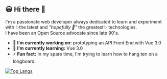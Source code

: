 ## :smiley: Hi there 👋

I'm a passionate web developer always dedicated to learn and experiment with ✨the latest and *"hopefully :pray:"* the greatest✨ technologies.<br />
I have been an Open Source advocate since late 90's.<br />

- 🔭 **I’m currently working on:** prototyping an API Front End with Vue 3.0
- 🌱 **I’m currently learning:**  Vue 3.0
- ⚡ **Fun fact:** In my spare time, I'm trying to learn how to hang ten on a longboard.

<!--

![Anurag's github stats](https://github-readme-stats.vercel.app/api?username=Fabio-Ottaviani-Dev&show_icons=true)

-->

[![Top Langs](https://github-readme-stats.vercel.app/api/top-langs/?username=Fabio-Ottaviani-Dev&layout=compact)](https://github.com/anuraghazra/github-readme-stats)


<!--

Here are some ideas to get you started:
- 👯 I’m looking to collaborate on ...
- 🤔 I’m looking for help with ...
- 💬 Ask me about ...
- 📫 How to reach me: ...
- 😄 Pronouns: ...
 ...
 
-->
